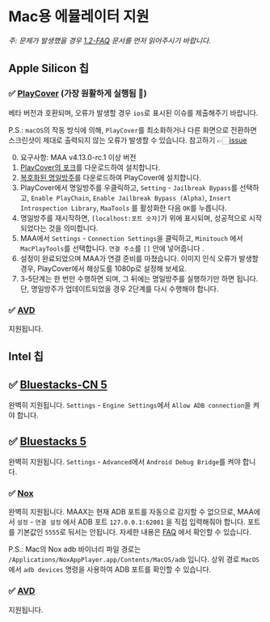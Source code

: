 # Mac용 에뮬레이터 지원

_주: 문제가 발생했을 경우 [1.2-FAQ](1.2-FAQ.md) 문서를 먼저 읽어주시기 바랍니다._

## Apple Silicon 칩

### ✅ [PlayCover](https://playcover.io) (가장 원활하게 실행됨 🚀)

베타 버전과 호환되며, 오류가 발생할 경우 `ios`로 표시된 이슈를 제출해주기 바랍니다.

P.S.: `macOS`의 작동 방식에 의해, `PlayCover`를 최소화하거나 다른 화면으로 전환하면 스크린샷이 제대로 출력되지 않는 오류가 발생할 수 있습니다. 참고하기 👉🏻️[issue](https://github.com/MaaAssistantArknights/MaaAssistantArknights/issues/4371#issuecomment-1527977512)

0. 요구사항: MAA v4.13.0-rc.1 이상 버전
1. [PlayCover의 포크](https://github.com/hguandl/PlayCover/releases)를 다운로드하여 설치합니다.
2. [복호화된 명일방주](https://decrypt.day/app/id1454663939)를 다운로드하여 PlayCover에 설치합니다.
3. PlayCover에서 명일방주를 우클릭하고, `Setting` - `Jailbreak Bypass`를 선택하고, `Enable PlayChain`, `Enable Jailbreak Bypass (Alpha)`, `Insert Introspection Library`, `MaaTools` 를 활성화한 다음 `OK`를 누릅니다.
4. 명일방주를 재시작하면, `[localhost:포트 숫자]`가 위에 표시되며, 성공적으로 시작되었다는 것을 의미합니다.
5. MAA에서 `Settings` - `Connection Settings`을 클릭하고, `Minitouch` 에서 `MacPlayTools`를 선택합니다. `연결 주소`를 `[]` 안에 넣어줍니다 .
6. 설정이 완료되었으며 MAA가 연결 준비를 마쳤습니다. 이미지 인식 오류가 발생할 경우, PlayCover에서 해상도를 1080p로 설정해 보세요.
7. 3-5단계는 한 번만 수행하면 되며, 그 뒤에는 명일방주를 실행하기만 하면 됩니다. 단, 명일방주가 업데이트되었을 경우 2단계를 다시 수행해야 합니다.

### ✅ [AVD](https://developer.android.com/studio/run/managing-avds)

지원됩니다.

## Intel 칩

## ✅ [Bluestacks-CN 5](https://www.bluestacks.cn/)

완벽히 지원됩니다. `Settings` - `Engine Settings`에서 `Allow ADB connection`을 켜야 합니다.

## ✅ [Bluestacks 5](https://www.bluestacks.com/ko/)

완벽히 지원됩니다. `Settings` - `Advanced`에서 `Android Debug Bridge`를 켜야 합니다.

### ✅ [Nox](https://kr.bignox.com/)

완벽히 지원됩니다. MAAX는 현재 ADB 포트를 자동으로 감지할 수 없으므로, MAA에서 `설정` - `연결 설정` 에서 ADB 포트 `127.0.0.1:62001` 을 직접 입력해줘야 합니다. 포트를 기본값인 `5555`로 둬서는 안됩니다. 자세한 내용은 [FAQ](1.2-FAQ.md#주요-Android-에뮬레이터의-ADB-포트) 에서 확인할 수 있습니다.

P.S.: Mac의 Nox adb 바이너리 파일 경로는 `/Applications/NoxAppPlayer.app/Contents/MacOS/adb` 입니다. 상위 경로 `MacOS` 에서 `adb devices` 명령을 사용하여 ADB 포트를 확인할 수 있습니다.

### ✅ [AVD](https://developer.android.com/studio/run/managing-avds?hl=ko)

지원됩니다.
